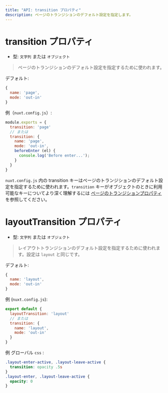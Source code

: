 ```yaml
---
title: "API: transition プロパティ"
description: ページのトランジションのデフォルト設定を指定します。
---
```


# transition プロパティ

- 型: `文字列` または `オブジェクト`

> ページのトランジションのデフォルト設定を指定するために使われます。

デフォルト:

```js
{
  name: 'page',
  mode: 'out-in'
}
```

例（`nuxt.config.js`）:

```js
module.exports = {
  transition: 'page'
  // または
  transition: {
    name: 'page',
    mode: 'out-in',
    beforeEnter (el) {
      console.log('Before enter...');
    }
  }
}
```

`nuxt.config.js` 内の transition キーはページのトランジションのデフォルト設定を指定するために使われます。`transition` キーがオブジェクトのときに利用可能なキーについてより深く理解するには [ページのトランジションプロパティ](/api/pages-transition#オブジェクト) を参照してください。


# layoutTransition プロパティ

- 型: `文字列` または `オブジェクト`

> レイアウトトランジションのデフォルト設定を指定するために使われます。設定は `layout` と同じです。

デフォルト:

```js
{
  name: 'layout',
  mode: 'out-in'
}
```

例 (`nuxt.config.js`):

```js
export default {
  layoutTransition: 'layout'
  // または
  transition: {
    name: 'layout',
    mode: 'out-in'
  }
}
```

例 グローバル `css` :

```css
.layout-enter-active, .layout-leave-active {
  transition: opacity .5s
}
.layout-enter, .layout-leave-active {
  opacity: 0
}
```
